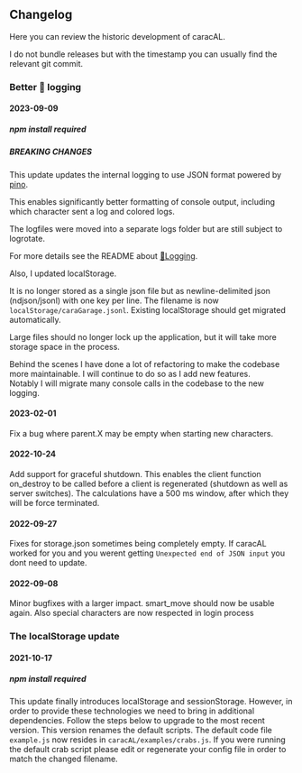 ## Changelog

Here you can review the historic development of caracAL.

I do not bundle releases but with the timestamp you can usually find the relevant git commit.

### Better 🌲 __logging__

#### 2023-09-09

##### npm install required

##### BREAKING CHANGES

This update updates the internal logging to use JSON format powered by [pino](https://www.npmjs.com/package/pino "the logging framework pino").

This enables significantly better formatting of console output, including which character sent a log and colored logs.

The logfiles were moved into a separate logs folder but are still subject to logrotate.

For more details see the README about [🌲Logging](./README.md#🌲logging "logging section of README.md").

Also, I updated localStorage.

It is no longer stored as a single json file but as newline-delimited json (ndjson/jsonl) with one key per line.
The filename is now `localStorage/caraGarage.jsonl`.
Existing localStorage should get migrated automatically.

Large files should no longer lock up the application, but it will take more storage space in the process.

Behind the scenes I have done a lot of refactoring to make the codebase more maintainable. I will continue to do so as I add new features.  
Notably I will migrate many console calls in the codebase to the new logging.

#### 2023-02-01

Fix a bug where parent.X may be empty when starting new characters.

#### 2022-10-24

Add support for graceful shutdown. This enables the client function on_destroy to be called before a client is regenerated (shutdown as well as server switches).
The calculations have a 500 ms window, after which they will be force terminated.

#### 2022-09-27

Fixes for storage.json sometimes being completely empty.
If caracAL worked for you and you werent getting `Unexpected end of JSON input` you dont need to update.

#### 2022-09-08

Minor bugfixes with a larger impact.
smart_move should now be usable again.
Also special characters are now respected in login process

### The localStorage update

#### 2021-10-17

##### npm install required

This update finally introduces localStorage and sessionStorage. However, in order to provide these technologies we need to bring in additional dependencies. Follow the steps below to upgrade to the most recent version. This version renames the default scripts. The default code file `example.js` now resides in `caracAL/examples/crabs.js`. If you were running the default crab script please edit or regenerate your config file in order to match the changed filename. 